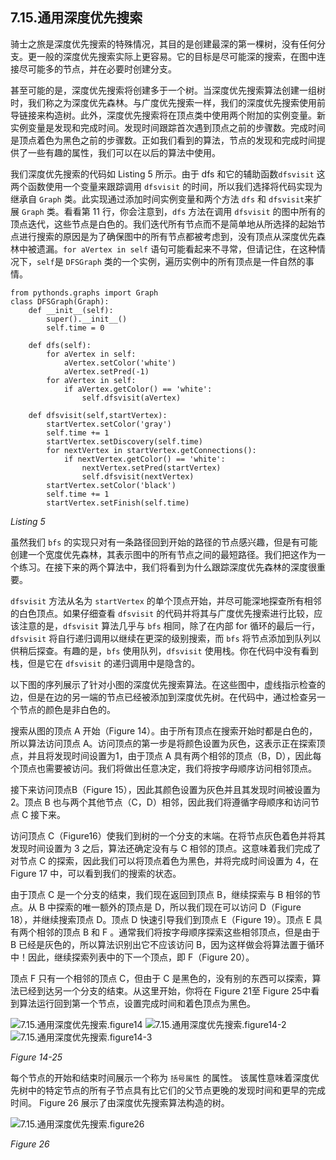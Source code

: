 ## 7.15.通用深度优先搜索

骑士之旅是深度优先搜索的特殊情况，其目的是创建最深的第一棵树，没有任何分支。更一般的深度优先搜索实际上更容易。它的目标是尽可能深的搜索，在图中连接尽可能多的节点，并在必要时创建分支。

甚至可能的是，深度优先搜索将创建多于一个树。当深度优先搜索算法创建一组树时，我们称之为深度优先森林。与广度优先搜索一样，我们的深度优先搜索使用前导链接来构造树。此外，深度优先搜索将在顶点类中使用两个附加的实例变量。新实例变量是发现和完成时间。发现时间跟踪首次遇到顶点之前的步骤数。完成时间是顶点着色为黑色之前的步骤数。正如我们看到的算法，节点的发现和完成时间提供了一些有趣的属性，我们可以在以后的算法中使用。

我们深度优先搜索的代码如 Listing 5 所示。由于 dfs 和它的辅助函数`dfsvisit` 这两个函数使用一个变量来跟踪调用 `dfsvisit` 的时间，所以我们选择将代码实现为继承自 `Graph` 类。此实现通过添加时间实例变量和两个方法 `dfs` 和 `dfsvisit`来扩展 `Graph` 类。看看第 11 行，你会注意到，`dfs` 方法在调用 `dfsvisit` 的图中所有的顶点迭代，这些节点是白色的。我们迭代所有节点而不是简单地从所选择的起始节点进行搜索的原因是为了确保图中的所有节点都被考虑到，没有顶点从深度优先森林中被遗漏。`for aVertex in self` 语句可能看起来不寻常，但请记住，在这种情况下，`self`是 `DFSGraph` 类的一个实例，遍历实例中的所有顶点是一件自然的事情。

```
from pythonds.graphs import Graph
class DFSGraph(Graph):
    def __init__(self):
        super().__init__()
        self.time = 0

    def dfs(self):
        for aVertex in self:
            aVertex.setColor('white')
            aVertex.setPred(-1)
        for aVertex in self:
            if aVertex.getColor() == 'white':
                self.dfsvisit(aVertex)

    def dfsvisit(self,startVertex):
        startVertex.setColor('gray')
        self.time += 1
        startVertex.setDiscovery(self.time)
        for nextVertex in startVertex.getConnections():
            if nextVertex.getColor() == 'white':
                nextVertex.setPred(startVertex)
                self.dfsvisit(nextVertex)
        startVertex.setColor('black')
        self.time += 1
        startVertex.setFinish(self.time)
```
*Listing 5*

虽然我们 `bfs` 的实现只对有一条路径回到开始的路径的节点感兴趣，但是有可能创建一个宽度优先森林，其表示图中的所有节点之间的最短路径。我们把这作为一个练习。在接下来的两个算法中，我们将看到为什么跟踪深度优先森林的深度很重要。

`dfsvisit` 方法从名为 `startVertex` 的单个顶点开始，并尽可能深地探查所有相邻的白色顶点。如果仔细查看 `dfsvisit` 的代码并将其与广度优先搜索进行比较，应该注意的是，`dfsvisit` 算法几乎与 `bfs` 相同，除了在内部 for 循环的最后一行，`dfsvisit` 将自行递归调用以继续在更深的级别搜索，而 `bfs` 将节点添加到队列以供稍后探查。有趣的是，`bfs` 使用队列，`dfsvisit` 使用栈。你在代码中没有看到栈，但是它在 `dfsvisit` 的递归调用中是隐含的。

以下图的序列展示了针对小图的深度优先搜索算法。在这些图中，虚线指示检查的边，但是在边的另一端的节点已经被添加到深度优先树。在代码中，通过检查另一个节点的颜色是非白色的。

搜索从图的顶点 A 开始（Figure 14）。由于所有顶点在搜索开始时都是白色的，所以算法访问顶点 A。访问顶点的第一步是将颜色设置为灰色，这表示正在探索顶点，并且将发现时间设置为1，由于顶点 A 具有两个相邻的顶点（B，D），因此每个顶点也需要被访问。我们将做出任意决定，我们将按字母顺序访问相邻顶点。

接下来访问顶点B（Figure 15），因此其颜色设置为灰色并且其发现时间被设置为 2。顶点 B 也与两个其他节点（C，D）相邻，因此我们将遵循字母顺序和访问节点 C 接下来。

访问顶点 C（Figure16）使我们到树的一个分支的末端。在将节点灰色着色并将其发现时间设置为 3 之后，算法还确定没有与 C 相邻的顶点。这意味着我们完成了对节点 C 的探索，因此我们可以将顶点着色为黑色，并将完成时间设置为 4，在Figure 17 中，可以看到我们的搜索的状态。

由于顶点 C 是一个分支的结束，我们现在返回到顶点 B，继续探索与 B 相邻的节点。从 B 中探索的唯一额外的顶点是 D，所以我们现在可以访问 D（Figure 18），并继续搜索顶点 D。顶点 D 快速引导我们到顶点 E（Figure 19）。顶点 E 具有两个相邻的顶点 B 和 F 。通常我们将按字母顺序探索这些相邻顶点，但是由于 B 已经是灰色的，所以算法识别出它不应该访问 B，因为这样做会将算法置于循环中！因此，继续探索列表中的下一个顶点，即 F（Figure 20）。

顶点 F 只有一个相邻的顶点 C，但由于 C 是黑色的，没有别的东西可以探索，算法已经到达另一个分支的结束。从这里开始，你将在 Figure 21至 Figure 25中看到算法运行回到第一个节点，设置完成时间和着色顶点为黑色。

![7.15.通用深度优先搜索.figure14](assets/7.15.%E9%80%9A%E7%94%A8%E6%B7%B1%E5%BA%A6%E4%BC%98%E5%85%88%E6%90%9C%E7%B4%A2.figure14.png)
![7.15.通用深度优先搜索.figure14-2](assets/7.15.%E9%80%9A%E7%94%A8%E6%B7%B1%E5%BA%A6%E4%BC%98%E5%85%88%E6%90%9C%E7%B4%A2.figure14-2.png)
![7.15.通用深度优先搜索.figure14-3](assets/7.15.%E9%80%9A%E7%94%A8%E6%B7%B1%E5%BA%A6%E4%BC%98%E5%85%88%E6%90%9C%E7%B4%A2.figure14-3.png)


*Figure 14-25*

每个节点的开始和结束时间展示一个称为 `括号属性` 的属性。 该属性意味着深度优先树中的特定节点的所有子节点具有比它们的父节点更晚的发现时间和更早的完成时间。 Figure 26 展示了由深度优先搜索算法构造的树。

![7.15.通用深度优先搜索.figure26](assets/7.15.%E9%80%9A%E7%94%A8%E6%B7%B1%E5%BA%A6%E4%BC%98%E5%85%88%E6%90%9C%E7%B4%A2.figure26.png)


*Figure 26*


